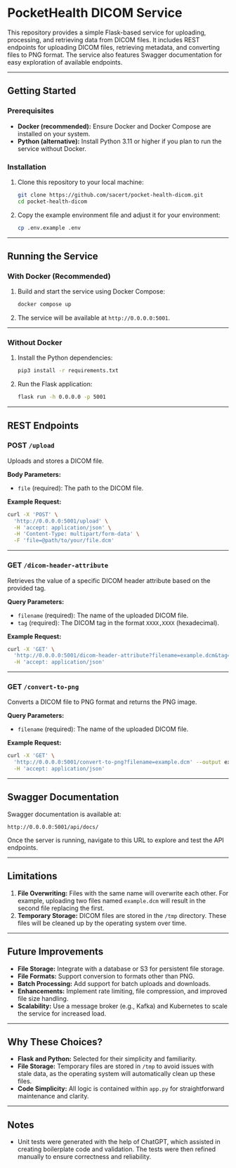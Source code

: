 # PocketHealth DICOM Service

This repository provides a simple Flask-based service for uploading, processing, and retrieving data from DICOM files. It includes REST endpoints for uploading DICOM files, retrieving metadata, and converting files to PNG format. The service also features Swagger documentation for easy exploration of available endpoints.

---

## Getting Started

### Prerequisites

- **Docker (recommended):** Ensure Docker and Docker Compose are installed on your system.
- **Python (alternative):** Install Python 3.11 or higher if you plan to run the service without Docker.

### Installation

1. Clone this repository to your local machine:
   ```bash
   git clone https://github.com/sacert/pocket-health-dicom.git
   cd pocket-health-dicom
   ```

2. Copy the example environment file and adjust it for your environment:
   ```bash
   cp .env.example .env
   ```

---

## Running the Service

### With Docker (Recommended)

1. Build and start the service using Docker Compose:
   ```bash
   docker compose up
   ```

2. The service will be available at `http://0.0.0.0:5001`.

---

### Without Docker

1. Install the Python dependencies:
   ```bash
   pip3 install -r requirements.txt
   ```

2. Run the Flask application:
   ```bash
   flask run -h 0.0.0.0 -p 5001
   ```

---

## REST Endpoints

### **POST** `/upload`

Uploads and stores a DICOM file.

**Body Parameters:**
- `file` (required): The path to the DICOM file.

**Example Request:**
```bash
curl -X 'POST' \
  'http://0.0.0.0:5001/upload' \
  -H 'accept: application/json' \
  -H 'Content-Type: multipart/form-data' \
  -F 'file=@path/to/your/file.dcm'
```

---

### **GET** `/dicom-header-attribute`

Retrieves the value of a specific DICOM header attribute based on the provided tag.

**Query Parameters:**
- `filename` (required): The name of the uploaded DICOM file.
- `tag` (required): The DICOM tag in the format `XXXX,XXXX` (hexadecimal).

**Example Request:**
```bash
curl -X 'GET' \
  'http://0.0.0.0:5001/dicom-header-attribute?filename=example.dcm&tag=0010,0010' \
  -H 'accept: application/json'
```

---

### **GET** `/convert-to-png`

Converts a DICOM file to PNG format and returns the PNG image.

**Query Parameters:**
- `filename` (required): The name of the uploaded DICOM file.

**Example Request:**
```bash
curl -X 'GET' \
  'http://0.0.0.0:5001/convert-to-png?filename=example.dcm' --output example.png \
  -H 'accept: application/json'
```

---

## Swagger Documentation

Swagger documentation is available at:
```
http://0.0.0.0:5001/api/docs/
```

Once the server is running, navigate to this URL to explore and test the API endpoints.

---

## Limitations

1. **File Overwriting:** Files with the same name will overwrite each other. For example, uploading two files named `example.dcm` will result in the second file replacing the first.
2. **Temporary Storage:** DICOM files are stored in the `/tmp` directory. These files will be cleaned up by the operating system over time.

---

## Future Improvements

- **File Storage:** Integrate with a database or S3 for persistent file storage.
- **File Formats:** Support conversion to formats other than PNG.
- **Batch Processing:** Add support for batch uploads and downloads.
- **Enhancements:** Implement rate limiting, file compression, and improved file size handling.
- **Scalability:** Use a message broker (e.g., Kafka) and Kubernetes to scale the service for increased load.

---

## Why These Choices?

- **Flask and Python:** Selected for their simplicity and familiarity.
- **File Storage:** Temporary files are stored in `/tmp` to avoid issues with stale data, as the operating system will automatically clean up these files.
- **Code Simplicity:** All logic is contained within `app.py` for straightforward maintenance and clarity.

---

## Notes

- Unit tests were generated with the help of ChatGPT, which assisted in creating boilerplate code and validation. The tests were then refined manually to ensure correctness and reliability.
